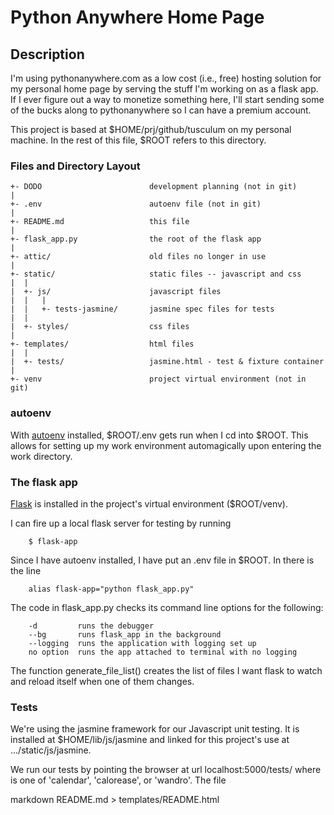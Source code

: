 # Python Anywhere Home Page

## Description

I'm using pythonanywhere.com as a low cost (i.e., free) hosting solution
for my personal home page by serving the stuff I'm working on as a flask
app. If I ever figure out a way to monetize something here, I'll start
sending some of the bucks along to pythonanywhere so I can have a premium
account.

This project is based at $HOME/prj/github/tusculum on my personal machine.
In the rest of this file, $ROOT refers to this directory.

### Files and Directory Layout

    +- DODO                        development planning (not in git)
    |
    +- .env                        autoenv file (not in git)
    |
    +- README.md                   this file
    |
    +- flask_app.py                the root of the flask app
    |
    +- attic/                      old files no longer in use
    |
    +- static/                     static files -- javascript and css
    |  |
    |  +- js/                      javascript files
    |  |   |
    |  |   +- tests-jasmine/       jasmine spec files for tests
    |  |
    |  +- styles/                  css files
    |
    +- templates/                  html files
    |  |
    |  +- tests/                   jasmine.html - test & fixture container
    |
    +- venv                        project virtual environment (not in git)


### autoenv

With [autoenv](https://github.com/kennethreitz/autoenv) installed,
$ROOT/.env gets run when I cd into $ROOT. This allows for setting up my
work environment automagically upon entering the work directory.

### The flask app

[Flask](https://github.com/pallets/flask/) is installed in the project's
virtual environment ($ROOT/venv).

I can fire up a local flask server for testing by running

        $ flask-app

Since I have autoenv installed, I have put an .env file in $ROOT. In there
is the line

        alias flask-app="python flask_app.py"

The code in flask_app.py checks its command line options for the following:

        -d         runs the debugger
        --bg       runs flask_app in the background
        --logging  runs the application with logging set up
        no option  runs the app attached to terminal with no logging

The function generate\_file\_list() creates the list of files I want flask to
watch and reload itself when one of them changes.

### Tests

We're using the jasmine framework for our Javascript unit testing. It is
installed at $HOME/lib/js/jasmine and linked for this project's use at
.../static/js/jasmine.

We run our tests by pointing the browser at url
localhost:5000/tests/<filename> where <filename> is one of 'calendar',
'calorease', or 'wandro'. The file


markdown README.md > templates/README.html
